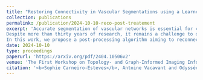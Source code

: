 ```yaml
---
title: "Restoring Connectivity in Vascular Segmentations using a Learned Post-Processing Model"
collection: publications
permalink: /publication/2024-10-10-reco-post-treatement
excerpt: 'Accurate segmentation of vascular networks is essential for computer-aided tools designed to address cardiovascular diseases.
Despite more than thirty years of research, it remains a challenge to obtain vascular segmentation results that preserve the connectivity of the underlying vascular network. Yet connectivity is one of the key features of these tools.
In this work, we propose a post-processing algorithm aiming to reconnect vascular structures that have been disconnected by a segmentation algorithm. Connectivity being a complex property to model explicitly, we propose to learn this geometric feature either through synthetic data or annotations of the application of interest. The resulting post-processing model can be used on the output of any supervised or unsupervised vascular segmentation algorithm. We show that this post-processing effectively restores the connectivity of vascular networks both in 2D and 3D images, leading to improved overall segmentation results.'
date: 2024-10-10
type: proceedings
paperurl: 'https://arxiv.org/pdf/2404.10506v2'
venue: 'The First Workshop on Topology- and Graph-Informed Imaging Informatics, MICCAI 2024 Workshop'
citation: '<b>Sophie Carneiro-Esteves</b>, Antoine Vacavant and Odyssée Merveille. &quot;Restoring Connectivity in Vascular Segmentations using a Learned Post-Processing Model&quot; <i>TGI3, MICCAI 2024 Workshop </i>.'
---
```

